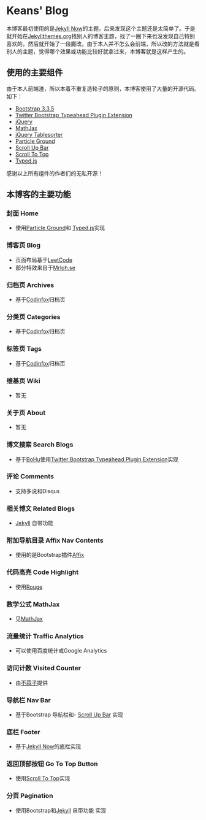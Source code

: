 


# Keans' Blog

本博客最初使用的是[Jekyll Now](https://github.com/jekyll/jekyll)的主题，后来发现这个主题还是太简单了。于是就开始在[Jekyllthemes.org](http://jekyllthemes.org)找别人的博客主题，找了一圈下来也没发现自己特别喜欢的，然后就开始了一段魔改。由于本人并不怎么会前端，所以改的方法就是看别人的主题，觉得哪个效果或功能比较好就拿过来，本博客就是这样产生的。



## 使用的主要组件
由于本人前端渣，所以本着不重复造轮子的原则，本博客使用了大量的开源代码。如下：

- [Bootstrap 3.3.5](https://getbootstrap.com)
- [Twitter Bootstrap Typeahead Plugin Extension](https://github.com/tcrosen/twitter-bootstrap-typeahead)
- [jQuery](http://jquery.com)
- [MathJax](https://www.mathjax.org)
- [jQuery Tablesorter](http://tablesorter.com/docs/)
- [Particle Ground](https://github.com/jnicol/particleground)
- [Scroll Up Bar](https://github.com/eduardomb/scroll-up-bar)
- [Scroll To Top](https://github.com/geniuscarrier/scrollToTop)
- [Typed.js](https://github.com/mattboldt/typed.js)

感谢以上所有组件的作者们的无私开源！

## 本博客的主要功能

### 封面 Home

- 使用[Particle Ground](https://github.com/jnicol/particleground)和 [Typed.js](https://github.com/mattboldt/typed.js)实现


### 博客页 Blog

- 页面布局基于[LeetCode](https://leetcode.com/problemset/algorithms/)
- 部分特效来自于[Mrloh.se](http://mrloh.se)

### 归档页 Archives

- 基于[Codinfox](http://codinfox.github.io)归档页

### 分类页 Categories

- 基于[Codinfox](http://codinfox.github.io)归档页


### 标签页 Tags
- 基于[Codinfox](http://codinfox.github.io)归档页

### 维基页 Wiki

- 暂无

### 关于页 About

- 暂无

### 博文搜索 Search Blogs


- 基于[BoHu](http://zhaoyuxiang.cn/blog/)使用[Twitter Bootstrap Typeahead Plugin Extension](https://github.com/tcrosen/twitter-bootstrap-typeahead)实现


### 评论 Comments

- 支持多说和Disqus

### 相关博文 Related Blogs

- [Jekyll](http://jekyllrb.com/docs/configuration/) 自带功能

### 附加导航目录 Affix Nav Contents

- 使用的是Bootstrap插件[Affix](http://getbootstrap.com/javascript/#affix)

### 代码高亮 Code Highlight

- 使用[Rouge](https://github.com/jneen/rouge)

### 数学公式 MathJax

- 见[MathJax](https://www.mathjax.org)

### 流量统计 Traffic Analytics

- 可以使用百度统计或Google Analytics

### 访问计数 Visited Counter

- 由[不蒜子](http://ibruce.info/2015/04/04/busuanzi/)提供

### 导航栏 Nav Bar

- 基于Bootstrap 导航栏和- [Scroll Up Bar](https://github.com/eduardomb/scroll-up-bar)
实现

### 底栏 Footer

- 基于[Jekyll Now](https://github.com/jekyll/jekyll)的底栏实现

### 返回顶部按钮 Go To Top Button

- 使用[Scroll To Top](https://github.com/geniuscarrier/scrollToTop)实现


### 分页  Pagination

- 使用Bootstrap和[Jekyll](http://jekyllrb.com/docs/configuration/) 自带功能
实现
